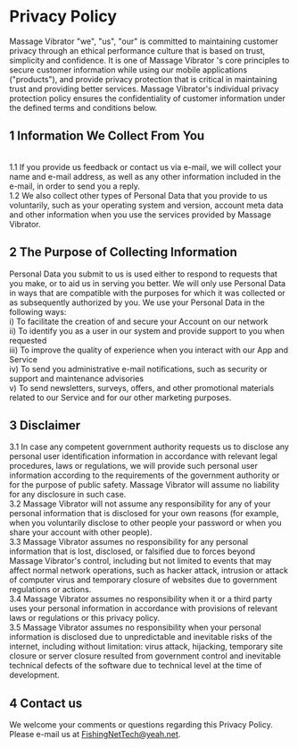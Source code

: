 # Privacy Policy
Massage Vibrator \"we\", \"us\", \"our\" is committed to maintaining customer privacy through an ethical performance culture that is based on trust, simplicity and confidence. It is one of Massage Vibrator \'s core principles to secure customer information while using our mobile applications (\"products\"), and provide privacy protection that is critical in maintaining trust and providing better services. Massage Vibrator\'s individual privacy protection policy ensures the confidentiality of customer information under the defined terms and conditions below.
## 1 Information We Collect From You
</br>1.1 If you provide us feedback or contact us via e-mail, we will collect your name and e-mail address, as well as any other information included in the e-mail, in order to send you a reply.
</br>1.2 We also collect other types of Personal Data that you provide to us voluntarily, such as your operating system and version, account meta data and other information when you use the services provided by Massage Vibrator.
## 2 The Purpose of Collecting Information
Personal Data you submit to us is used either to respond to requests that you make, or to aid us in serving you better. We will only use Personal Data in ways that are compatible with the purposes for which it was collected or as subsequently authorized by you. We use your Personal Data in the following ways:
</br>i) To facilitate the creation of and secure your Account on our network
</br>ii) To identify you as a user in our system and provide support to you when requested
</br>iii) To improve the quality of experience when you interact with our App and Service
</br>iv) To send you administrative e-mail notifications, such as security or support and maintenance advisories
</br>v) To send newsletters, surveys, offers, and other promotional materials related to our Service and for our other marketing purposes.
## 3 Disclaimer
3.1 In case any competent government authority requests us to disclose any personal user identification information in accordance with relevant legal procedures, laws or regulations, we will provide such personal user information according to the requirements of the government authority or for the purpose of public safety. Massage Vibrator will assume no liability for any disclosure in such case.
</br>3.2 Massage Vibrator will not assume any responsibility for any of your personal information that is disclosed for your own reasons (for example, when you voluntarily disclose to other people your password or when you share your account with other people).
</br>3.3 Massage Vibrator assumes no responsibility for any personal information that is lost, disclosed, or falsified due to forces beyond Massage Vibrator\'s control, including but not limited to events that may affect normal network operations, such as hacker attack, intrusion or attack of computer virus and temporary closure of websites due to government regulations or actions.
</br>3.4 Massage Vibrator assumes no responsibility when it or a third party uses your personal information in accordance with provisions of relevant laws or regulations or this privacy policy.
</br>3.5 Massage Vibrator assumes no responsibility when your personal information is disclosed due to unpredictable and inevitable risks of the internet, including without limitation: virus attack, hijacking, temporary site closure or server closure resulted from government control and inevitable technical defects of the software due to technical level at the time of development.
## 4 Contact us
We welcome your comments or questions regarding this Privacy Policy. Please e-mail us at <u>FishingNetTech@yeah.net</u>.
